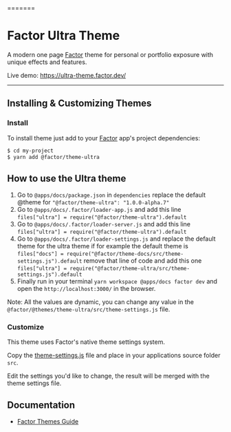 =======
# Factor Ultra Theme

A modern one page [Factor](https://factor.dev/) theme for personal or portfolio exposure with unique effects and features.

Live demo: https://ultra-theme.factor.dev/

---

## Installing & Customizing Themes

### Install

To install theme just add to your [Factor](https://factor.dev/) app's project dependencies:

```bash
$ cd my-project
$ yarn add @factor/theme-ultra
```

## How to use the Ultra theme

1. Go to `@apps/docs/package.json` in `dependencies` replace the default @theme for `"@factor/theme-ultra": "1.0.0-alpha.7"`
2. Go to `@apps/docs/.factor/loader-app.js` and add this line `files["ultra"] = require("@factor/theme-ultra").default`
3. Go to `@apps/docs/.factor/loader-server.js` and add this line `files["ultra"] = require("@factor/theme-ultra").default`
4. Go to `@apps/docs/.factor/loader-settings.js` and replace the default theme for the ultra theme if for example the default theme is `files["docs"] = require("@factor/theme-docs/src/theme-settings.js").default` remove that line of code and add this one `files["ultra"] = require("@factor/theme-ultra/src/theme-settings.js").default`
5. Finally run in your terminal `yarn workspace @apps/docs factor dev` and open the `http://localhost:3000/` in the browser.

Note: All the values are dynamic, you can change any value in the `@factor/@themes/theme-ultra/src/theme-settings.js` file.

### Customize

This theme uses Factor's native theme settings system.

Copy the [theme-settings.js](https://github.com/fiction-com/factor/blob/master/%40factor/%40themes/theme-ultra/src/theme-settings.js) file and place in your applications source folder `src`.

Edit the settings you'd like to change, the result will be merged with the theme settings file.

## Documentation

- [Factor Themes Guide](https://factor.dev/guide/themes)

